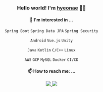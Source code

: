 <div align="center">


### Hello world! I'm [hyeonae](https://raae7742.github.io) :wave::wave:

#### 🌱 I'm interested in ... 


  `Spring Boot` `Spring Data JPA` `Spring Security`
  
  `Android` `Vue.js` `Unity`
  
  `Java` `Kotlin` `C/C++` `Linux`
  
  `AWS` `GCP` `MySQL` `Docker` `CI/CD`
  

#### 📫 How to reach me: ...
  
 <a href="https://discreet-fold-5d5.notion.site/yeonae-8526b4e5db6e40009e51895f41a68640" target="_blank">
    <img src="https://img.shields.io/badge/Portfolio-000000?style=flat-square&logo=Notion&logoColor=white"/>
  </a> <a href="mailto:raae7742@gmail.com" target="_blank">
    <img src="https://img.shields.io/badge/raae7742@gmail.com-d14836?style=flat-square&logo=Gmail&logoColor=white"/>
  </a>

</div>
